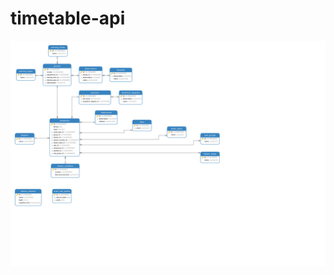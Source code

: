 # timetable-api

![alt text](https://github.com/Mirzaliev/timetable-api/blob/dev/database/timetable.svg)
